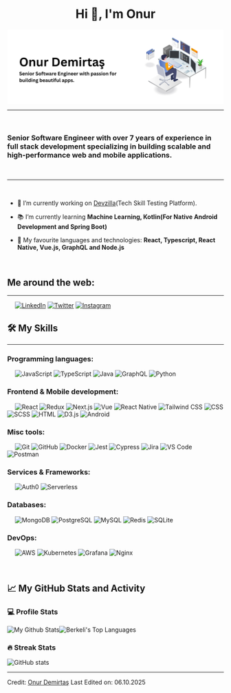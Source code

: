 <h1 align="center">Hi 👋, I'm Onur</h1>

<img src="./cover.png" align="center" alt="header image">

-------------------
&emsp;
<h3 align="left">Senior Software Engineer with over 7 years of experience in full stack development specializing in building scalable and high-performance web and mobile applications.</h3>
&emsp;

-------------------
&emsp;

- 🔭 I’m currently working on [Devzilla](https://play.google.com/store/apps/details?id=com.demirtas.devzilla)(Tech Skill Testing Platform). 

- 📚 I’m currently learning **Machine Learning, Kotlin(For Native Android Development and Spring Boot)**

- 💬 My favourite languages and technologies: **React, Typescript, React Native, Vue.js, GraphQL and Node.js**

&emsp;

## Me around the web:
-------------------
<div>
 &emsp;
 <a href="https://linkedin.com/in/onurdmrts" target="_blank"><img src="https://img.shields.io/badge/linkedin-%2300acee.svg?color=405DE6&style=for-the-badge&logo=linkedin&logoColor=white" alt="LinkedIn" /></a>
<a href="https://x.com/svmszcck" target="_blank"><img alt="Twitter" src="https://img.shields.io/badge/twitter-%2300acee.svg?color=1DA1F2&style=for-the-badge&logo=twitter&logoColor=white" /></a>
<a href="https://instagram.com/onurdmrts48" target="_blank"><img src="https://img.shields.io/badge/instagram-%ff5851db.svg?color=C13584&style=for-the-badge&logo=instagram&logoColor=white" alt="Instagram" /></a>
 &emsp;
</div>

## 🛠️ My Skills
-------------------
### Programming languages:
&emsp;
![JavaScript](https://img.shields.io/badge/-JavaScript-000?&logo=JavaScript)
![TypeScript](https://img.shields.io/badge/-TypeScript-000?&logo=TypeScript&logoColor=007ACC)
![Java](https://img.shields.io/badge/-Java-000?&logo=openjdk)
![GraphQL](https://img.shields.io/badge/-GraphQL-000?&logo=GraphQL)
![Python](https://img.shields.io/badge/-Python-000?&logo=Python)
### Frontend & Mobile development:
&emsp;
![React](https://img.shields.io/badge/-React-000?&logo=React)
![Redux](https://img.shields.io/badge/-Redux-000?&logo=Redux)
![Next.js](https://img.shields.io/badge/-Next.js-000?&logo=Next.js)
![Vue](https://img.shields.io/badge/Vue.js-black?logo=vuedotjs)
![React Native](https://img.shields.io/badge/-React%20Native-000?&logo=React)
![Tailwind CSS](https://img.shields.io/badge/Tailwind_CSS-black?logo=tailwind-css&logoColor=38B2AC)
![CSS](https://img.shields.io/badge/-CSS-000?&logo=CSS3)
![SCSS](https://img.shields.io/badge/-SCSS-000?&logo=Sass)
![HTML](https://img.shields.io/badge/-HTML-000?&logo=HTML5)
![D3.js](https://img.shields.io/badge/-D3.js-000?&logo=D3.js)
![Android](https://img.shields.io/badge/Android-black?logo=android)
### Misc tools:
&emsp;
![Git](https://img.shields.io/badge/-Git-000?&logo=Git)
![GitHub](https://img.shields.io/badge/-GitHub-000?&logo=GitHub)
![Docker](https://img.shields.io/badge/-Docker-000?&logo=Docker)
![Jest](https://img.shields.io/badge/-Jest-000?&logo=Jest)
![Cypress](https://img.shields.io/badge/-Cypress-000?&logo=Cypress)
![Jira](https://img.shields.io/badge/-Jira-000?&logo=Jira)
![VS Code](https://img.shields.io/badge/-VS%20Code-000?&logo=Visual-Studio-Code)
![Postman](https://img.shields.io/badge/-Postman-000?&logo=Postman)

### Services & Frameworks: 
&emsp;
![Auth0](https://img.shields.io/badge/-Auth0-000?&logo=Auth0)
![Serverless](https://img.shields.io/badge/-Serverless-000?&logo=Serverless)


### Databases:
&emsp;
![MongoDB](https://img.shields.io/badge/-MongoDB-000?&logo=MongoDB)
![PostgreSQL](https://img.shields.io/badge/-PostgreSQL-000?&logo=PostgreSQL)
![MySQL](https://img.shields.io/badge/-MySQL-000?&logo=MySQL)
![Redis](https://img.shields.io/badge/-Redis-000?&logo=Redis)
![SQLite](https://img.shields.io/badge/-SQLite-000?&logo=SQLite)

### DevOps:
&emsp;
![AWS](https://custom-icon-badges.demolab.com/badge/AWS-black.svg?logo=aws&logoColor=white)
![Kubernetes](https://img.shields.io/badge/-Kubernetes-000?&logo=Kubernetes)
![Grafana](https://img.shields.io/badge/-Grafana-000?&logo=Grafana)
![Nginx](https://img.shields.io/badge/-Nginx-000?&logo=Nginx)


&emsp;

## 📈 My GitHub Stats and Activity

### 💻 Profile Stats

<img alt="My Github Stats" src="https://github-readme-stats.vercel.app/api/?username=svmszcck&show_icons=true&include_all_commits=true&count_private=true&theme=react&hide_border=true&bg_color=1F222E&title_color=F85D7F&icon_color=F8D866" height="192px"/><img alt="Berkeli's Top Languages" src="https://github-readme-stats.vercel.app/api/top-langs/?username=berkeli&langs_count=8&layout=compact&theme=react&hide_border=true&bg_color=1F222E&title_color=F85D7F&icon_color=F8D866" height="192px"/>


### 🔥 Streak Stats

![GitHub stats](https://github-readme-streak-stats.herokuapp.com/?user=svmszcck&theme=tokyonight)

------
Credit: [Onur Demirtaş](https://onurdemirtas.com)
Last Edited on: 06.10.2025
